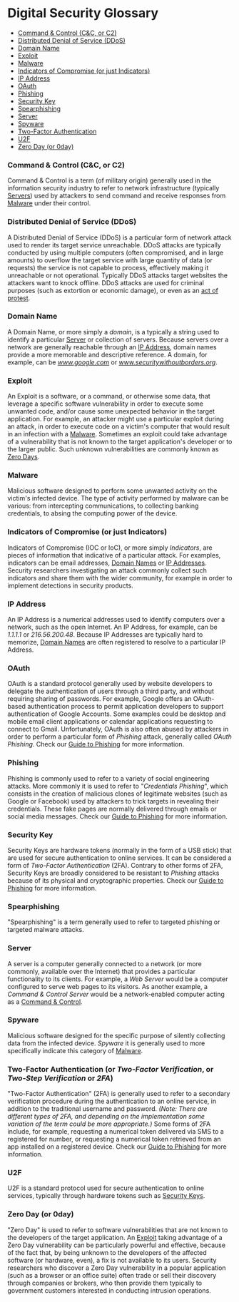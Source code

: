 # Digital Security Glossary

- [Command & Control (C&C, or C2)](#cnc)
- [Distributed Denial of Service (DDoS)](#ddos)
- [Domain Name](#domain)
- [Exploit](#exploit)
- [Malware](#malware)
- [Indicators of Compromise (or just Indicators)](#ioc])
- [IP Address](#ip)
- [OAuth](#oauth)
- [Phishing](#phishing)
- [Security Key](#security-key)
- [Spearphishing](#spearphishing)
- [Server](#server)
- [Spyware](#spyware)
- [Two-Factor Authentication](#2fa)
- [U2F](#u2f)
- [Zero Day (or 0day)](#0day)

### <a name="cnc"></a>Command & Control (C&C, or C2)
Command & Control is a term (of military origin) generally used in the information security industry to refer to network infrastructure (typically [Servers](#server)) used by attackers to send command and receive responses from [Malware](#malware) under their control.

### <a name="ddos"></a>Distributed Denial of Service (DDoS)
A Distributed Denial of Service (DDoS) is a particular form of network attack used to render its target service unreachable. DDoS attacks are typically conducted by using multiple computers (often compromised, and in large amounts) to overflow the target service with large quantity of data (or requests) the service is not capable to process, effectively making it unreachable or not operational. Typically DDoS attacks target websites the attackers want to knock offline. DDoS attacks are used for criminal purposes (such as extortion or economic damage), or even as an [act of protest](https://www.schneier.com/blog/archives/2013/05/ddos_as_civil_d.html).

### <a name="domain"></a>Domain Name
A Domain Name, or more simply a *domain*, is a typically a string used to identify a particular [Server](#server) or collection of servers. Because servers over a network are generally reachable through an [IP Address](#ip), domain names provide a more memorable and descriptive reference. A domain, for example, can be *www.google.com* or *www.securitywithoutborders.org*.

### <a name="exploit"></a>Exploit
An Exploit is a software, or a command, or otherwise some data, that leverage a specific software vulnerability in order to execute some unwanted code, and/or cause some unexpected behavior in the target application. For example, an attacker might use a particular exploit during an attack, in order to execute code on a victim's computer that would result in an infection with a [Malware](#malware). Sometimes an exploit could take advantage of a vulnerability that is not known to the target application's developer or to the larger public. Such unknown vulnerabilities are commonly known as [Zero Days](#0day).

### <a name="malware"></a>Malware
Malicious software designed to perform some unwanted activity on the victim's infected device. The type of activity performed by malware can be various: from intercepting communications, to collecting banking credentials, to absing the computing power of the device.

### <a name="ioc"></a>Indicators of Compromise (or just Indicators)
Indicators of Compromise (IOC or IoC), or more simply *Indicators*, are pieces of information that indicative of a particular attack. For examples, indicators can be email addresses, [Domain Names](#domain) or [IP Addresses](#ip). Security researchers investigating an attack commonly collect such indicators and share them with the wider community, for example in order to implement detections in security products.

### <a name="ip"></a>IP Address
An IP Address is a numerical addresses used to identify computers over a network, such as the open Internet. An IP Address, for example, can be *1.1.1.1* or *216.56.200.48*. Because IP Addresses are typically hard to memorize, [Domain Names](#domain) are often registered to resolve to a particular IP Address.

### <a name="oauth"></a>OAuth
OAuth is a standard protocol generally used by website developers to delegate the authentication of users through a third party, and without requiring sharing of passwords. For example, Google offers an OAuth-based authentication process to permit application developers to support authentication of Google Accounts. Some examples could be desktop and mobile email client applications or calendar applications requesting to connect to Gmail. Unfortunately, OAuth is also often abused by attackers in order to perform a particular form of *Phishing* attack, generally called *OAuth Phishing*. Check our [Guide to Phishing](https://guides.securitywithoutborders.org/guide-to-phishing/) for more information.

### <a name="phishing"></a>Phishing
Phishing is commonly used to refer to a variety of social engineering attacks. More commonly it is used to refer to "*Credentials Phishing*", which consists in the creation of malicious clones of legitimate websites (such as Google or Facebook) used by attackers to trick targets in revealing their credentials. These fake pages are normally delivered through emails or social media messages. Check our [Guide to Phishing](https://guides.securitywithoutborders.org/guide-to-phishing/) for more information.

### <a name="security-key"></a>Security Key
Security Keys are hardware tokens (normally in the form of a USB stick) that are used for secure authentication to online services. It can be considered a form of *Two-Factor Authentication* (2FA). Contrary to other forms of 2FA, Security Keys are broadly considered to be resistant to *Phishing* attacks because of its physical and cryptographic properties. Check our [Guide to Phishing](https://guides.securitywithoutborders.org/guide-to-phishing/) for more information.

### <a name="spearphishing"></a>Spearphishing
"Spearphishing" is a term generally used to refer to targeted phishing or targeted malware attacks.

### <a name="server"></a>Server
A server is a computer generally connected to a network (or more commonly, available over the Internet) that provides a particular functionality to its clients. For example, a *Web Server* would be a computer configured to serve web pages to its visitors. As another example, a *Command & Control Server* would be a network-enabled computer acting as a [Command & Control](#cnc).

### <a name="spyware"></a>Spyware
Malicious software designed for the specific purpose of silently collecting data from the infected device. *Spyware* it is generally used to more specifically indicate this category of [Malware](#malware).

### <a name="2fa"></a>Two-Factor Authentication (or *Two-Factor Verification*, or *Two-Step Verification* or *2FA*)
"Two-Factor Authentication" (2FA) is generally used to refer to a secondary verification procedure during the authentication to an online service, in addition to the traditional username and password. *(Note: There are different types of 2FA, and depending on the implementation some variation of the term could be more appropriate.)* Some forms of 2FA include, for example, requesting a numerical token delivered via SMS to a registered for number, or requesting a numerical token retrieved from an app installed on a registered device. Check our [Guide to Phishing](https://guides.securitywithoutborders.org/guide-to-phishing/) for more information.

### <a name="u2f"></a>U2F
U2F is a standard protocol used for secure authentication to online services, typically through hardware tokens such as [Security Keys](#security-key).

### <a name="0day"></a>Zero Day (or 0day)
"Zero Day" is used to refer to software vulnerabilities that are not known to the developers of the target application. An [Exploit](#exploit) taking advantage of a Zero Day vulnerability can be particularly powerful and effective, because of the fact that, by being unknown to the developers of the affected software (or hardware, even), a fix is not available to its users. Security researchers who discover a Zero Day vulnerability in a popular application (such as a browser or an office suite) often trade or sell their discovery through companies or brokers, who then provide them typically to government customers interested in conducting intrusion operations.
